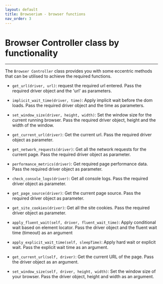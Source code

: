 ```yaml
---
layout: default
title: Browserium - browser functions
nav_order: 3
---
```


# Browser Controller class by functionality
--------------------------------------------------------------------
The `Browser Controller` class provides you with some eccentric methods that can be utilised to achieve the required functions.

* `get_url(driver, url)`: request the required url entered. Pass the required driver object and the 'url' as parameters.

* `implicit_wait_time(driver, time)`: Apply implicit wait before the dom loads. Pass the required driver object and the time as parameters.

* `set_window_size(driver, height, width)`: Set the window size for the current running browser. Pass the required driver object, height and the width of the window.

* `get_current_url(driver)`: Get the current url. Pass the required driver object as parameter.

* `get_network_requests(driver)`: Get all the network requests for the current page. Pass the required driver object as parameter.

* `performance_metrics(driver)`: Get required page performance data. Pass the required driver object as parameter.

* `check_console_logs(driver)`: Get all console logs. Pass the required driver object as parameter.

* `get_page_source(driver)`: Get the current page source. Pass the required driver object as parameter.

* `get_site_cookies(driver)`: Get all the site cookies. Pass the required driver object as parameter.

* `apply_fluent_wait(self, driver, fluent_wait_time)`: Apply conditional wait based on element locator. Pass the driver object and the fluent wait time (timeout) as an argument

* `apply_explicit_wait_time(self, sleepTime)`: Apply hard wait or explicit wait. Pass the explicit wait time as an argument.

* `get_current_url(self, driver)`: Get the current URL of the page. Pass the driver object as an argument.

* `set_window_size(self, driver, height, width)`: Set the window size of your browser. Pass the driver object, height and width as an argument.